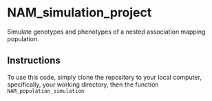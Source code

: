# NAM_simulation_project

Simulate genotypes and phenotypes of a nested association mapping population.

## Instructions

To use this code, simply clone the repository to your local computer, specifically, your working directory, then the function `NAM_population_simulation`
